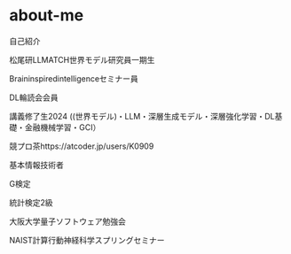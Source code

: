 # about-me
自己紹介

松尾研LLMATCH世界モデル研究員一期生

Braininspiredintelligenceセミナー員

DL輪読会会員

講義修了生2024
((世界モデル)・LLM・深層生成モデル・深層強化学習・DL基礎・金融機械学習・GCI）

競プロ茶https://atcoder.jp/users/K0909

基本情報技術者

G検定

統計検定2級

大阪大学量子ソフトウェア勉強会

NAIST計算行動神経科学スプリングセミナー

